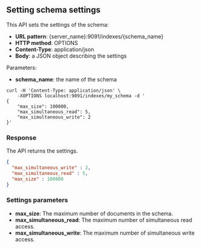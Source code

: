## Setting schema settings

This API sets the settings of the schema:

* **URL pattern**: {server_name}:9091/indexes/{schema_name}
* **HTTP method**: OPTIONS
* **Content-Type**: application/json
* **Body**: a JSON object describing the settings

Parameters:

* **schema_name**: the name of the schema

```shell
curl -H 'Content-Type: application/json' \
    -XOPTIONS localhost:9091/indexes/my_schema -d '
{
    "max_size": 100000,
    "max_simultaneous_read": 5,
    "max_simultaneous_write": 2
}'
```

### Response

The API returns the settings.

```json
{
  "max_simultaneous_write" : 2,
  "max_simultaneous_read" : 5,
  "max_size" : 100000
}
```

### Settings parameters

* **max_size**: The maximum number of documents in the schema.
* **max_simultaneous_read**: The maximum number of simultaneous read access.
* **max_simultaneous_write**: The maximum number of simultaneous write access.

